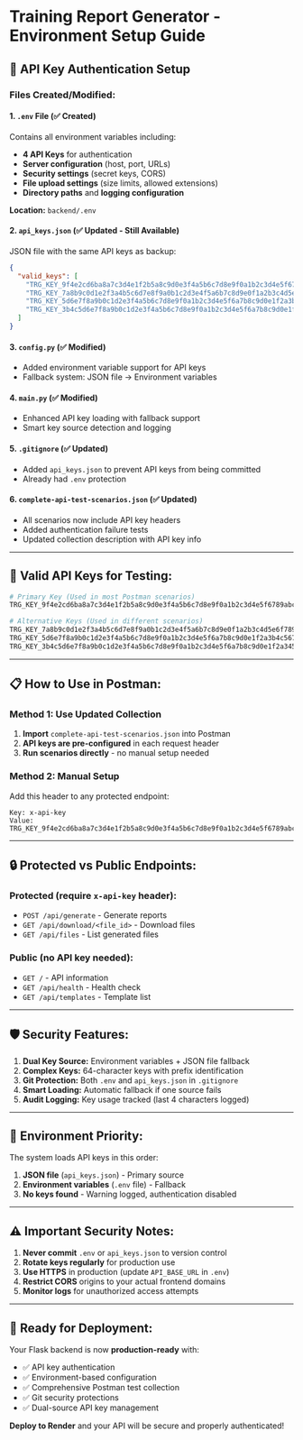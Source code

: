 # Training Report Generator - Environment Setup Guide

## 🔐 API Key Authentication Setup

### Files Created/Modified:

#### 1. **`.env` File** (✅ Created)
Contains all environment variables including:
- **4 API Keys** for authentication
- **Server configuration** (host, port, URLs)
- **Security settings** (secret keys, CORS)
- **File upload settings** (size limits, allowed extensions)
- **Directory paths** and **logging configuration**

**Location:** `backend/.env`

#### 2. **`api_keys.json`** (✅ Updated - Still Available)
JSON file with the same API keys as backup:
```json
{
  "valid_keys": [
    "TRG_KEY_9f4e2cd6ba8a7c3d4e1f2b5a8c9d0e3f4a5b6c7d8e9f0a1b2c3d4e5f6789abcdef",
    "TRG_KEY_7a8b9c0d1e2f3a4b5c6d7e8f9a0b1c2d3e4f5a6b7c8d9e0f1a2b3c4d5e6f789012",
    "TRG_KEY_5d6e7f8a9b0c1d2e3f4a5b6c7d8e9f0a1b2c3d4e5f6a7b8c9d0e1f2a3b4c567890",
    "TRG_KEY_3b4c5d6e7f8a9b0c1d2e3f4a5b6c7d8e9f0a1b2c3d4e5f6a7b8c9d0e1f2a345678"
  ]
}
```

#### 3. **`config.py`** (✅ Modified)
- Added environment variable support for API keys
- Fallback system: JSON file → Environment variables

#### 4. **`main.py`** (✅ Modified)
- Enhanced API key loading with fallback support
- Smart key source detection and logging

#### 5. **`.gitignore`** (✅ Updated)
- Added `api_keys.json` to prevent API keys from being committed
- Already had `.env` protection

#### 6. **`complete-api-test-scenarios.json`** (✅ Updated)
- All scenarios now include API key headers
- Added authentication failure tests
- Updated collection description with API key info

---

## 🚀 **Valid API Keys for Testing:**

```bash
# Primary Key (Used in most Postman scenarios)
TRG_KEY_9f4e2cd6ba8a7c3d4e1f2b5a8c9d0e3f4a5b6c7d8e9f0a1b2c3d4e5f6789abcdef

# Alternative Keys (Used in different scenarios)
TRG_KEY_7a8b9c0d1e2f3a4b5c6d7e8f9a0b1c2d3e4f5a6b7c8d9e0f1a2b3c4d5e6f789012
TRG_KEY_5d6e7f8a9b0c1d2e3f4a5b6c7d8e9f0a1b2c3d4e5f6a7b8c9d0e1f2a3b4c567890
TRG_KEY_3b4c5d6e7f8a9b0c1d2e3f4a5b6c7d8e9f0a1b2c3d4e5f6a7b8c9d0e1f2a345678
```

---

## 📋 **How to Use in Postman:**

### Method 1: Use Updated Collection
1. **Import** `complete-api-test-scenarios.json` into Postman
2. **API keys are pre-configured** in each request header
3. **Run scenarios directly** - no manual setup needed

### Method 2: Manual Setup
Add this header to any protected endpoint:
```
Key: x-api-key
Value: TRG_KEY_9f4e2cd6ba8a7c3d4e1f2b5a8c9d0e3f4a5b6c7d8e9f0a1b2c3d4e5f6789abcdef
```

---

## 🔒 **Protected vs Public Endpoints:**

### **Protected** (require `x-api-key` header):
- `POST /api/generate` - Generate reports
- `GET /api/download/<file_id>` - Download files
- `GET /api/files` - List generated files

### **Public** (no API key needed):
- `GET /` - API information
- `GET /api/health` - Health check
- `GET /api/templates` - Template list

---

## 🛡️ **Security Features:**

1. **Dual Key Source:** Environment variables + JSON file fallback
2. **Complex Keys:** 64-character keys with prefix identification
3. **Git Protection:** Both `.env` and `api_keys.json` in `.gitignore`
4. **Smart Loading:** Automatic fallback if one source fails
5. **Audit Logging:** Key usage tracked (last 4 characters logged)

---

## 🚦 **Environment Priority:**

The system loads API keys in this order:
1. **JSON file** (`api_keys.json`) - Primary source
2. **Environment variables** (`.env` file) - Fallback
3. **No keys found** - Warning logged, authentication disabled

---

## ⚠️ **Important Security Notes:**

1. **Never commit** `.env` or `api_keys.json` to version control
2. **Rotate keys regularly** for production use
3. **Use HTTPS** in production (update `API_BASE_URL` in `.env`)
4. **Restrict CORS** origins to your actual frontend domains
5. **Monitor logs** for unauthorized access attempts

---

## 🎯 **Ready for Deployment:**

Your Flask backend is now **production-ready** with:
- ✅ API key authentication
- ✅ Environment-based configuration
- ✅ Comprehensive Postman test collection
- ✅ Git security protections
- ✅ Dual-source API key management

**Deploy to Render** and your API will be secure and properly authenticated!

